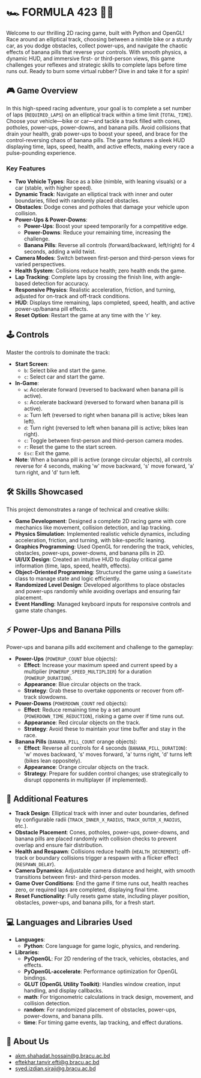 # 🏎️ FORMULA 423 🚴‍♂️

Welcome to our thrilling 2D racing game, built with Python and OpenGL! Race around an elliptical track, choosing between a nimble bike or a sturdy car, as you dodge obstacles, collect power-ups, and navigate the chaotic effects of banana pills that reverse your controls. With smooth physics, a dynamic HUD, and immersive first- or third-person views, this game challenges your reflexes and strategic skills to complete laps before time runs out. Ready to burn some virtual rubber? Dive in and take it for a spin!

## 🎮 Game Overview

In this high-speed racing adventure, your goal is to complete a set number of laps (`REQUIRED_LAPS`) on an elliptical track within a time limit (`TOTAL_TIME`). Choose your vehicle—bike or car—and tackle a track filled with cones, potholes, power-ups, power-downs, and banana pills. Avoid collisions that drain your health, grab power-ups to boost your speed, and brace for the control-reversing chaos of banana pills. The game features a sleek HUD displaying time, laps, speed, health, and active effects, making every race a pulse-pounding experience.

### Key Features
- **Two Vehicle Types**: Race as a bike (nimble, with leaning visuals) or a car (stable, with higher speed).
- **Dynamic Track**: Navigate an elliptical track with inner and outer boundaries, filled with randomly placed obstacles.
- **Obstacles**: Dodge cones and potholes that damage your vehicle upon collision.
- **Power-Ups & Power-Downs**:
  - **Power-Ups**: Boost your speed temporarily for a competitive edge.
  - **Power-Downs**: Reduce your remaining time, increasing the challenge.
  - **Banana Pills**: Reverse all controls (forward/backward, left/right) for 4 seconds, adding a wild twist.
- **Camera Modes**: Switch between first-person and third-person views for varied perspectives.
- **Health System**: Collisions reduce health; zero health ends the game.
- **Lap Tracking**: Complete laps by crossing the finish line, with angle-based detection for accuracy.
- **Responsive Physics**: Realistic acceleration, friction, and turning, adjusted for on-track and off-track conditions.
- **HUD**: Displays time remaining, laps completed, speed, health, and active power-up/banana pill effects.
- **Reset Option**: Restart the game at any time with the 'r' key.

## 🕹️ Controls

Master the controls to dominate the track:
- **Start Screen**:
  - `b`: Select bike and start the game.
  - `c`: Select car and start the game.
- **In-Game**:
  - `w`: Accelerate forward (reversed to backward when banana pill is active).
  - `s`: Accelerate backward (reversed to forward when banana pill is active).
  - `a`: Turn left (reversed to right when banana pill is active; bikes lean left).
  - `d`: Turn right (reversed to left when banana pill is active; bikes lean right).
  - `c`: Toggle between first-person and third-person camera modes.
  - `r`: Reset the game to the start screen.
  - `Esc`: Exit the game.
- **Note**: When a banana pill is active (orange circular objects), all controls reverse for 4 seconds, making 'w' move backward, 's' move forward, 'a' turn right, and 'd' turn left.

## 🛠️ Skills Showcased

This project demonstrates a range of technical and creative skills:
- **Game Development**: Designed a complete 2D racing game with core mechanics like movement, collision detection, and lap tracking.
- **Physics Simulation**: Implemented realistic vehicle dynamics, including acceleration, friction, and turning, with bike-specific leaning.
- **Graphics Programming**: Used OpenGL for rendering the track, vehicles, obstacles, power-ups, power-downs, and banana pills in 2D.
- **UI/UX Design**: Created an intuitive HUD to display critical game information (time, laps, speed, health, effects).
- **Object-Oriented Programming**: Structured the game using a `GameState` class to manage state and logic efficiently.
- **Randomized Level Design**: Developed algorithms to place obstacles and power-ups randomly while avoiding overlaps and ensuring fair placement.
- **Event Handling**: Managed keyboard inputs for responsive controls and game state changes.

## ⚡ Power-Ups and Banana Pills

Power-ups and banana pills add excitement and challenge to the gameplay:
- **Power-Ups** (`POWERUP_COUNT` blue objects):
  - **Effect**: Increase your maximum speed and current speed by a multiplier (`POWERUP_SPEED_MULTIPLIER`) for a duration (`POWERUP_DURATION`).
  - **Appearance**: Blue circular objects on the track.
  - **Strategy**: Grab these to overtake opponents or recover from off-track slowdowns.
- **Power-Downs** (`POWERDOWN_COUNT` red objects):
  - **Effect**: Reduce remaining time by a set amount (`POWERDOWN_TIME_REDUCTION`), risking a game over if time runs out.
  - **Appearance**: Red circular objects on the track.
  - **Strategy**: Avoid these to maintain your time buffer and stay in the race.
- **Banana Pills** (`BANANA_PILL_COUNT` orange objects):
  - **Effect**: Reverse all controls for 4 seconds (`BANANA_PILL_DURATION`): 'w' moves backward, 's' moves forward, 'a' turns right, 'd' turns left (bikes lean oppositely).
  - **Appearance**: Orange circular objects on the track.
  - **Strategy**: Prepare for sudden control changes; use strategically to disrupt opponents in multiplayer (if implemented).

## 🌟 Additional Features
- **Track Design**: Elliptical track with inner and outer boundaries, defined by configurable radii (`TRACK_INNER_X_RADIUS`, `TRACK_OUTER_X_RADIUS`, etc.).
- **Obstacle Placement**: Cones, potholes, power-ups, power-downs, and banana pills are placed randomly with collision checks to prevent overlap and ensure fair distribution.
- **Health and Respawn**: Collisions reduce health (`HEALTH_DECREMENT`); off-track or boundary collisions trigger a respawn with a flicker effect (`RESPAWN_DELAY`).
- **Camera Dynamics**: Adjustable camera distance and height, with smooth transitions between first- and third-person modes.
- **Game Over Conditions**: End the game if time runs out, health reaches zero, or required laps are completed, displaying final time.
- **Reset Functionality**: Fully resets game state, including player position, obstacles, power-ups, and banana pills, for a fresh start.

## 💻 Languages and Libraries Used
- **Languages**:
  - **Python**: Core language for game logic, physics, and rendering.
- **Libraries**:
  - **PyOpenGL**: For 2D rendering of the track, vehicles, obstacles, and effects.
  - **PyOpenGL-accelerate**: Performance optimization for OpenGL bindings.
  - **GLUT (OpenGL Utility Toolkit)**: Handles window creation, input handling, and display callbacks.
  - **math**: For trigonometric calculations in track design, movement, and collision detection.
  - **random**: For randomized placement of obstacles, power-ups, power-downs, and banana pills.
  - **time**: For timing game events, lap tracking, and effect durations.

## 📧 About Us
- [akm.shahadat.hossain@g.bracu.ac.bd](mailto:akm.shahadat.hossain@g.bracu.ac.bd)
- [eftekhar.tanvir.efti@g.bracu.ac.bd](mailto:eftekhar.tanvir.efti@g.bracu.ac.bd)
- [syed.izdian.siraji@g.bracu.ac.bd](mailto:syed.izdian.siraji@g.bracu.ac.bd)
